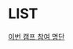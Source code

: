 # LIST

[이번 캠프 참여 명단](https://docs.google.com/spreadsheets/d/1kSv6Psd3YJ6Frdl9WR8IDYS93LRL8uTro4K2CN6LmZU/edit?ts=5e007623#gid=251339839)
